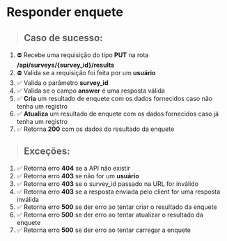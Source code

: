 # Responder enquete

> ## Caso de sucesso:

1. ⛔️ Recebe uma requisição do tipo **PUT** na rota **/api/surveys/{survey_id}/results**
1. ⛔️ Valida se a requisição foi feita por um **usuário**
1. ✅ Valida o parâmetro **survey_id**
1. ✅ Valida se o campo **answer** é uma resposta válida
1. ✅ **Cria** um resultado de enquete com os dados fornecidos caso não tenha um registro
1. ✅ **Atualiza** um resultado de enquete com os dados fornecidos caso já tenha um registro
1. ✅ Retorna **200** com os dados do resultado da enquete

> ## Exceções:

1. ✅ Retorna erro **404** se a API não existir
1. ✅ Retorna erro **403** se não for um **usuário**
1. ✅ Retorna erro **403** se o survey_id passado na URL for inválido
1. ✅ Retorna erro **403** se a resposta enviada pelo client for uma resposta inválida
1. ✅ Retorna erro **500** se der erro ao tentar criar o resultado da enquete
1. ✅ Retorna erro **500** se der erro ao tentar atualizar o resultado da enquete
1. ✅ Retorna erro **500** se der erro ao tentar carregar a enquete
